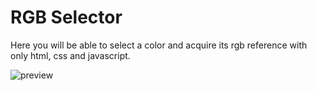 # RGB Selector

Here you will be able to select a color and acquire its rgb reference with only html, css and javascript.

<img src="https://github.com/carloshrf/IGTI-Bootcamp/blob/master/Trabalho%20Pr%C3%A1tico/public/preview.png?raw=true" alt="preview" />
